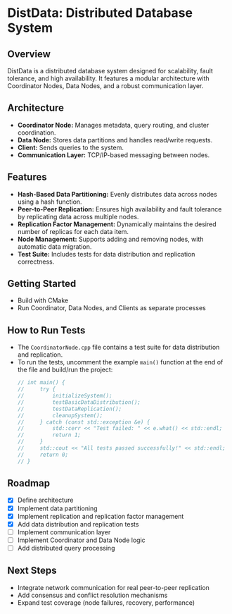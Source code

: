 # DistData: Distributed Database System

## Overview
DistData is a distributed database system designed for scalability, fault tolerance, and high availability. It features a modular architecture with Coordinator Nodes, Data Nodes, and a robust communication layer.

## Architecture
- **Coordinator Node:** Manages metadata, query routing, and cluster coordination.
- **Data Node:** Stores data partitions and handles read/write requests.
- **Client:** Sends queries to the system.
- **Communication Layer:** TCP/IP-based messaging between nodes.

## Features
- **Hash-Based Data Partitioning:** Evenly distributes data across nodes using a hash function.
- **Peer-to-Peer Replication:** Ensures high availability and fault tolerance by replicating data across multiple nodes.
- **Replication Factor Management:** Dynamically maintains the desired number of replicas for each data item.
- **Node Management:** Supports adding and removing nodes, with automatic data migration.
- **Test Suite:** Includes tests for data distribution and replication correctness.

## Getting Started
- Build with CMake
- Run Coordinator, Data Nodes, and Clients as separate processes

## How to Run Tests
- The `CoordinatorNode.cpp` file contains a test suite for data distribution and replication.
- To run the tests, uncomment the example `main()` function at the end of the file and build/run the project:
  ```cpp
  // int main() {
  //     try {
  //         initializeSystem();
  //         testBasicDataDistribution();
  //         testDataReplication();
  //         cleanupSystem();
  //     } catch (const std::exception &e) {
  //         std::cerr << "Test failed: " << e.what() << std::endl;
  //         return 1;
  //     }
  //     std::cout << "All tests passed successfully!" << std::endl;
  //     return 0;
  // }
  ```

## Roadmap
- [x] Define architecture
- [x] Implement data partitioning
- [x] Implement replication and replication factor management
- [x] Add data distribution and replication tests
- [ ] Implement communication layer
- [ ] Implement Coordinator and Data Node logic
- [ ] Add distributed query processing

## Next Steps
- Integrate network communication for real peer-to-peer replication
- Add consensus and conflict resolution mechanisms
- Expand test coverage (node failures, recovery, performance) 